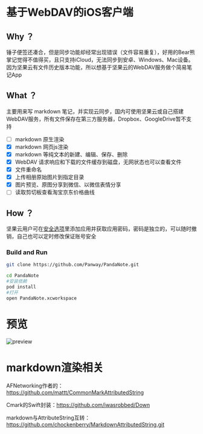 # 基于WebDAV的iOS客户端

## Why ？

锤子便签还凑合，但是同步功能却经常出现错误（文件容易重复），好用的Bear熊掌记觉得不值得买，且只支持iCloud，无法同步到安卓、Windows、Mac设备。
因为坚果云有文件历史版本功能，所以想基于坚果云的WebDAV服务做个简易笔记App

## What ？

主要用来写 markdown 笔记，并实现云同步，国内可使用坚果云或自己搭建WebDAV服务，所有文件保存在第三方服务器，Dropbox、GoogleDrive暂不支持
- [ ] markdown 原生渲染
- [x] markdown 网页js渲染
- [x] markdown 等纯文本的新建、编辑、保存、删除
- [x] WebDAV 请求响应和下载的文件缓存到磁盘，无网状态也可以查看文件
- [x] 文件重命名
- [x] 上传相册原始图片到指定目录
- [x] 图片预览、原图分享到微信、以微信表情分享
- [ ] 读取剪切板查看淘宝京东价格曲线

##  How ？

坚果云用户可在[安全选项](https://www.jianguoyun.com/#/safety)里添加应用并获取应用密码，密码是独立的，可以随时撤销，自己也可以定时修改保证账号安全

### Build and Run

```bash
git clone https://github.com/Panway/PandaNote.git

cd PandaNote
#安装依赖
pod install
#打开
open PandaNote.xcworkspace
```

# 预览

![preview](https://i.loli.net/2019/09/03/ClPQ842ZIzpXUrc.gif)



# markdown渲染相关

AFNetworking作者的： https://github.com/mattt/CommonMarkAttributedString

Cmark的Swift封装：https://github.com/iwasrobbed/Down

markdown与AttributeString互转： https://github.com/chockenberry/MarkdownAttributedString.git